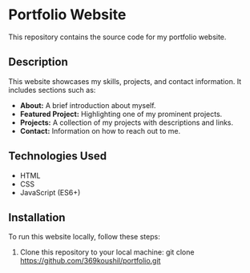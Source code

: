 # Portfolio Website

This repository contains the source code for my portfolio website.

## Description

This website showcases my skills, projects, and contact information. It includes sections such as:

- **About:** A brief introduction about myself.
- **Featured Project:** Highlighting one of my prominent projects.
- **Projects:** A collection of my projects with descriptions and links.
- **Contact:** Information on how to reach out to me.

## Technologies Used

- HTML
- CSS
- JavaScript (ES6+)

## Installation

To run this website locally, follow these steps:

1. Clone this repository to your local machine:
  git clone https://github.com/369koushil/portfolio.git
